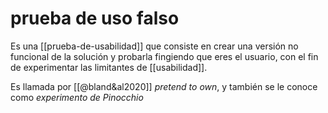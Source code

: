 # prueba de uso falso
Es una [[prueba-de-usabilidad]] que consiste en crear una versión no funcional de la solución y probarla fingiendo que eres el usuario, con el fin de experimentar las limitantes de [[usabilidad]].

Es llamada por [[@bland&al2020]] *pretend to own*, y también se le conoce como *experimento de Pinocchio*